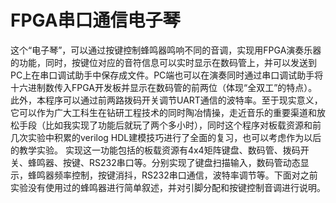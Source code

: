 # FPGA串口通信电子琴
这个“电子琴”，可以通过按键控制蜂鸣器鸣响不同的音调，实现用FPGA演奏乐器的功能，同时，按键位对应的音符信息可以实时显示在数码管上，并可以发送到PC上在串口调试助手中保存成文件。PC端也可以在演奏同时通过串口调试助手将十六进制数传入FPGA开发板并显示在数码管的前两位（体现“全双工”的特点）。此外，本程序可以通过前两路拨码开关调节UART通信的波特率。至于现实意义，它可以作为广大工科生在钻研工程技术的同时陶冶情操，走近音乐的重要渠道和放松手段（比如我实现了功能后就玩了两个多小时），同时这个程序对板载资源和前几次实验中积累的verilog HDL建模技巧进行了全面的复习，也可以考虑作为以后的教学实验。
实现这一功能包括的板载资源有4x4矩阵键盘、数码管、拨码开关、蜂鸣器、按键、RS232串口等。分别实现了键盘扫描输入，数码管动态显示，蜂鸣器频率控制，按键消抖，RS232串口通信，波特率调节等。下面对之前实验没有使用过的蜂鸣器进行简单叙述，并对引脚分配和按键控制音调进行说明。
